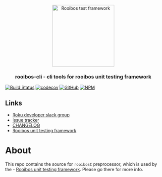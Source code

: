 <p align="center">
  <img src="images/logo.png" alt="Rooibos test framework" width="200" height="200"/>
</p>
<h3 align="center">
rooibos-cli - cli tools for rooibos unit testing framework
</h3>

[![Build Status](https://travis-ci.org/georgejecook/rooibos-cli.svg?branch=master)](https://travis-ci.org/georgejecook/rooibos-cli)
[![codecov](https://codecov.io/gh/georgejecook/rooibos-cli/branch/master/graph/badge.svg)](https://codecov.io/gh/georgejecook/rooibos-cli)
[![GitHub](https://img.shields.io/github/release/georgejecook/rooibos-cli.svg?style=flat-square)](https://github.com/georgejecook/rooibos-cli/releases) 
[![NPM](https://nodei.co/npm/rooibos-preprocessor.png)](https://npmjs.org/package/rooibos-preprocessor)

## Links
 - [Roku developer slack group](https://join.slack.com/t/rokudevelopers/shared_invite/enQtMzgyODg0ODY0NDM5LTc2ZDdhZWI2MDBmYjcwYTk5MmE1MTYwMTA2NGVjZmJiNWM4ZWY2MjY1MDY0MmViNmQ1ZWRmMWUzYTVhNzJiY2M)
 - [Issue tracker](https://github.com/georgejecook/rooibos-cli/issues)
 - [CHANGELOG](CHANGELOG.md) 
 - [Rooibos unit testing framework](https://github.com/georgejecook/rooibos)

# About

This repo contains the source for `rooibosC` preprocessor, which is used by the  - [Rooibos unit testing framework](https://github.com/georgejecook/rooibos). Please go there for more info.

